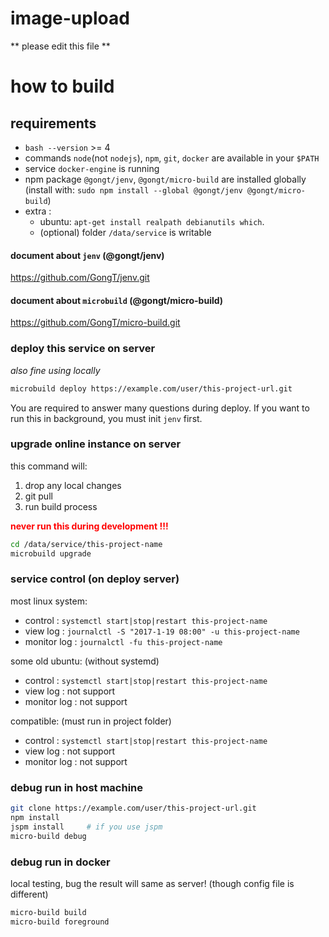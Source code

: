 # image-upload
** please edit this file **

# how to build
## requirements
* `bash --version` >= 4
* commands `node`(not `nodejs`), `npm`, `git`, `docker` are available in your `$PATH`   
* service `docker-engine` is running
* npm package `@gongt/jenv`, `@gongt/micro-build` are installed globally    
    (install with: `sudo npm install --global @gongt/jenv @gongt/micro-build`)
* extra :
	* ubuntu: `apt-get install realpath debianutils which`.
	* (optional) folder `/data/service` is writable   

#### document about `jenv` (@gongt/jenv)
https://github.com/GongT/jenv.git

#### document about `microbuild` (@gongt/micro-build)
https://github.com/GongT/micro-build.git

### deploy this service on server
*also fine using locally*

```bash
microbuild deploy https://example.com/user/this-project-url.git
```

You are required to answer many questions during deploy.
If you want to run this in background, you must init `jenv` first.

### upgrade online instance on server

this command will:
1. drop any local changes
1. git pull
1. run build process

**<span style="color:red;font-weight:bold">never run this during development !!!</span>**


```bash
cd /data/service/this-project-name
microbuild upgrade
```

### service control (on deploy server)
most linux system:
* control     : `systemctl start|stop|restart this-project-name`
* view log    : `journalctl -S "2017-1-19 08:00" -u this-project-name`
* monitor log : `journalctl -fu this-project-name`

some old ubuntu: (without systemd)
* control     : `systemctl start|stop|restart this-project-name`
* view log    : not support
* monitor log : not support

compatible: (must run in project folder)
* control     : `systemctl start|stop|restart this-project-name`
* view log    : not support
* monitor log : not support


### debug run in host machine

```bash
git clone https://example.com/user/this-project-url.git
npm install
jspm install     # if you use jspm
micro-build debug
```

### debug run in docker

local testing, bug the result will same as server! (though config file is different)

```bash
micro-build build
micro-build foreground
```

